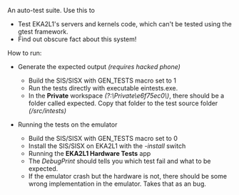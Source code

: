 An auto-test suite. Use this to
- Test EKA2L1's servers and kernels code, which can't be tested using the gtest framework.
- Find out obscure fact about this system!

How to run:
- Generate the expected output *(requires hacked phone)*
    + Build the SIS/SISX with GEN_TESTS macro set to 1
    + Run the tests directly with executable eintests.exe.
    + In the **Private** workspace *(?:\\Private\\e6f75ec0\\)*, there should be a folder called 
    expected. Copy that folder to the test source folder *(/src/intests)*

- Running the tests on the emulator
    + Build the SIS/SISX with GEN_TESTS macro set to 0
    + Install the SIS/SISX on EKA2L1 with the *-install* switch
    + Running the **EKA2L1 Hardware Tests** app
    + The *DebugPrint* should tells you which test fail and what to be expected.
    + If the emulator crash but the hardware is not, there should be some wrong implementation in
    the emulator. Takes that as an bug.